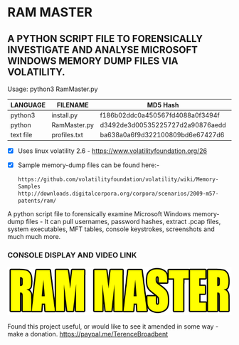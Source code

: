 # RAM MASTER
## A PYTHON SCRIPT FILE TO FORENSICALLY INVESTIGATE AND ANALYSE MICROSOFT WINDOWS MEMORY DUMP FILES VIA VOLATILITY.

Usage: python3 RamMaster.py

| LANGUAGE  | FILENAME         | MD5 Hash                         | VERSION     |
|------     |------            | -------                          | ------      |
| python3   | install.py       | f186b02ddc0a450567fd4088a0f3494f | Reminiscent |
| python    | RamMaster.py     | d3492de3d00535225727d2a90876aedd | Reminiscent |
| text file | profiles.txt     | ba638a0a6f9d322100809bd6e67427d6 | Reminiscent |

- [x] Uses linux volatility 2.6 - https://www.volatilityfoundation.org/26
- [x] Sample memory-dump files can be found here:-</br>

      https://github.com/volatilityfoundation/volatility/wiki/Memory-Samples
      http://downloads.digitalcorpora.org/corpora/scenarios/2009-m57-patents/ram/

A python script file to forensically examine Microsoft Windows memory-dump files - It can pull usernames, password hashes, extract .pcap files, system executables, MFT tables, console keystrokes, screenshots and much much more.

### CONSOLE DISPLAY AND VIDEO LINK
[![RamMater](https://github.com/BroadbentT/RAM-MASTER/blob/master/picture1.png)](https://youtu.be/qu3LE98fbzY "RamMaster")

Found this project useful, or would like to see it amended in some way - make a donation.
https://paypal.me/TerenceBroadbent
